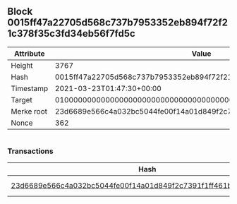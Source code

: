 ## Block 0015ff47a22705d568c737b7953352eb894f72f21c378f35c3fd34eb56f7fd5c

Attribute | Value
--- | ---
Height | 3767
Hash | 0015ff47a22705d568c737b7953352eb894f72f21c378f35c3fd34eb56f7fd5c
Timestamp | 2021-03-23T01:47:30+00:00
Target | 0100000000000000000000000000000000000000000000000000000000000000
Merke root | 23d6689e566c4a032bc5044fe00f14a01d849f2c7391f1ff461b1e0b61f0702d
Nonce | 362

```

```

### Transactions

Hash | Amount
--- | ---
[23d6689e566c4a032bc5044fe00f14a01d849f2c7391f1ff461b1e0b61f0702d](23d6689e566c4a032bc5044fe00f14a01d849f2c7391f1ff461b1e0b61f0702d.md) | 10.00000000 SKEPTI 
